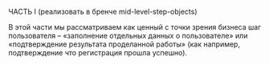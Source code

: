 ЧАСТЬ I (реализовать в бренче mid-level-step-objects)

В этой части мы рассматриваем как ценный c точки зрения бизнеса шаг пользователя – «заполнение отдельных данных о пользователе» или «подтверждение результата проделанной работы» (как например, подтверждение что регистрация прошла успешно).